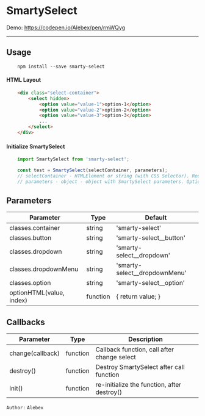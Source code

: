 # SmartySelect
Demo: https://codepen.io/Alebex/pen/rmWQyg

------------------------------------------

## Usage

```console
    npm install --save smarty-select
``` 

#### HTML Layout

```HTML
    <div class="select-container">
        <select hidden>
            <option value="value-1">option-1</option>
            <option value="value-2">option-2</option>
            <option value="value-3">option-3</option>
            ...
        </select>
    </div>
```

#### Initialize SmartySelect

```js
    import SmartySelect from 'smarty-select';

    const test = SmartySelect(selectContainer, parameters);    
    // selectContainer - HTMLElement or string (with CSS Selector). Required.
    // parameters - object - object with SmartySelect parameters. Optional.
```

## Parameters

Parameter                  | Type      | Default
---------------------------|-----------|--------------------
classes.container          | string    | 'smarty-select'
classes.button             | string    | 'smarty-select__button'
classes.dropdown           | string    | 'smarty-select__dropdown'
classes.dropdownMenu       | string    | 'smarty-select__dropdownMenu'
classes.option             | string    | 'smarty-select__option'
optionHTML(value, index)   | function  | { return value; }

## Callbacks

Parameter                  | Type      | Description
---------------------------|-----------|--------------------
change(callback)           | function  | Callback function, call after change select
destroy()                  | function  | Destroy SmartySelect after call function
init()                     | function  | re-initialize the function, after destroy()

`Author:` `Alebex`